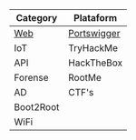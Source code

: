 | Category | Plataform |
| --- | --- |
|  [Web](Posts/Web.md) | [Portswigger](Posts/Portswigger.md) |
| IoT | TryHackMe |
| API | HackTheBox |
| Forense | RootMe |
| AD | CTF's |
|  Boot2Root |   |
| WiFi |   |